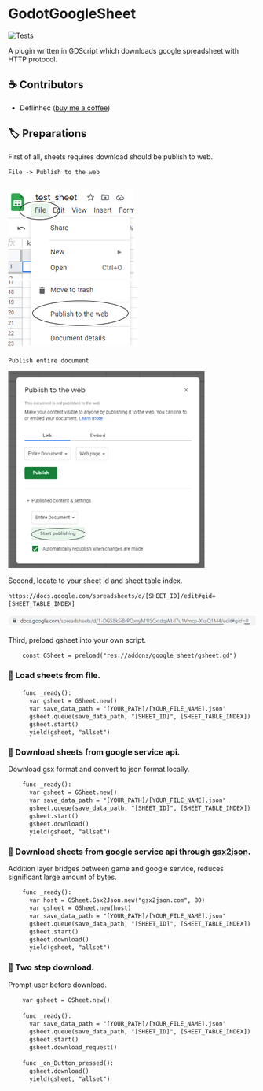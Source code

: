 # GodotGoogleSheet

![Tests](https://github.com/deflinhec/GodotGoogleSheet/workflows/Run%20GUT%20Tests/badge.svg?branch=master)

A plugin written in GDScript which downloads google spreadsheet with HTTP protocol.
    
## :coffee: Contributors

- Deflinhec ([buy me a coffee](https://ko-fi.com/deflinhec))

## :label: Preparations

First of all, sheets requires download should be publish to web.

    File -> Publish to the web

![](https://raw.githubusercontent.com/deflinhec/GodotGoogleSheet/master/screenshots/step01.png) ![](https://raw.githubusercontent.com/deflinhec/GodotGoogleSheet/master/screenshots/step02.png)
--- 

    Publish entire document

<img src="https://raw.githubusercontent.com/deflinhec/GodotGoogleSheet/master/screenshots/step03.png" width="400" />

Second, locate to your sheet id and sheet table index.

    https://docs.google.com/spreadsheets/d/[SHEET_ID]/edit#gid=[SHEET_TABLE_INDEX]
   
![](https://raw.githubusercontent.com/deflinhec/GodotGoogleSheet/master/screenshots/step04.png)

Third, preload gsheet into your own script.
```
    const GSheet = preload("res://addons/google_sheet/gsheet.gd")
```

### :radio_button: Load sheets from file.
```
    func _ready():
      var gsheet = GSheet.new()
      var save_data_path = "[YOUR_PATH]/[YOUR_FILE_NAME].json"
      gsheet.queue(save_data_path, "[SHEET_ID]", [SHEET_TABLE_INDEX])
      gsheet.start()
      yield(gsheet, "allset")
```

### :radio_button: Download sheets from google service api.
Download gsx format and convert to json format locally.
``` 
    func _ready():
      var gsheet = GSheet.new()
      var save_data_path = "[YOUR_PATH]/[YOUR_FILE_NAME].json"
      gsheet.queue(save_data_path, "[SHEET_ID]", [SHEET_TABLE_INDEX])
      gsheet.start()
      gsheet.download()
      yield(gsheet, "allset")
```
### :radio_button: Download sheets from google service api through [gsx2json](http://gsx2json.com/).
Addition layer bridges between game and google service, reduces significant large amount of bytes.
```
    func _ready():
      var host = GSheet.Gsx2Json.new("gsx2json.com", 80)
      var gsheet = GSheet.new(host)
      var save_data_path = "[YOUR_PATH]/[YOUR_FILE_NAME].json"
      gsheet.queue(save_data_path, "[SHEET_ID]", [SHEET_TABLE_INDEX])
      gsheet.start()
      gsheet.download()
      yield(gsheet, "allset")
```
### :radio_button: Two step download.
Prompt user before download.
```
    var gsheet = GSheet.new()

    func _ready():
      var save_data_path = "[YOUR_PATH]/[YOUR_FILE_NAME].json"
      gsheet.queue(save_data_path, "[SHEET_ID]", [SHEET_TABLE_INDEX])
      gsheet.start()
      gsheet.download_request()
    
    func _on_Button_pressed():
      gsheet.download()
      yield(gsheet, "allset")
```      
